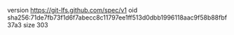 version https://git-lfs.github.com/spec/v1
oid sha256:71de7fb73f1d6f7abecc8c11797ee1ff513d0dbb1996118aac9f58b88fbf37a3
size 303

